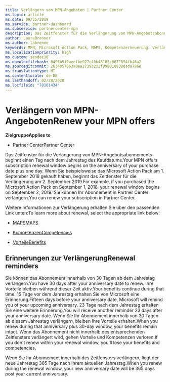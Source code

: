 ```yaml
---
title: Verlängern von MPN-Angeboten | Partner Center
ms.topic: article
ms.date: 09/25/2019
ms.service: partner-dashboard
ms.subservice: partnercenter-mpn
description: Das Zeitfenster für die Verlängerung von MPN-Angebotsabonnements beginnt einen Tag nach dem Jahrestag des Kaufdatums.
author: LauraBrenner
ms.author: labrenne
keywords: MPN, Microsoft Action Pack, MAPS, Kompetenzerneuerung, Verlängerungsdatum
ms.localizationpriority: high
ms.custom: seodec18
ms.openlocfilehash: 0495b519aeefbe927c43b48105c6672894fb46a2
ms.sourcegitcommit: 2634057663a0ea27393212f898018538dada796e
ms.translationtype: HT
ms.contentlocale: de-DE
ms.lasthandoff: 02/28/2020
ms.locfileid: "78161434"
---
```

# <a name="renew-your-mpn-offers"></a><span data-ttu-id="d83e9-104">Verlängern von MPN-Angeboten</span><span class="sxs-lookup"><span data-stu-id="d83e9-104">Renew your MPN offers</span></span>

<span data-ttu-id="d83e9-105">**Zielgruppe**</span><span class="sxs-lookup"><span data-stu-id="d83e9-105">**Applies to**</span></span>

- <span data-ttu-id="d83e9-106">Partner Center</span><span class="sxs-lookup"><span data-stu-id="d83e9-106">Partner Center</span></span>

<span data-ttu-id="d83e9-107">Das Zeitfenster für die Verlängerung von MPN-Angebotsabonnements beginnt einen Tag nach dem Jahrestag des Kaufdatums.</span><span class="sxs-lookup"><span data-stu-id="d83e9-107">Your MPN offers subscription renewal window begins on the anniversary of your purchase date plus one day.</span></span> <span data-ttu-id="d83e9-108">Wenn Sie beispielsweise das Microsoft Action Pack am 1. September 2018 gekauft haben, beginnt das Zeitfenster für die Verlängerung am 2. September 2019.</span><span class="sxs-lookup"><span data-stu-id="d83e9-108">For example, if you purchased the Microsoft Action Pack on September 1, 2018, your renewal window begins on September 2, 2019.</span></span> <span data-ttu-id="d83e9-109">Sie können Ihr Abonnement in Partner Center verlängern.</span><span class="sxs-lookup"><span data-stu-id="d83e9-109">You can renew your subscription in Partner Center.</span></span>

<span data-ttu-id="d83e9-110">Weitere Informationen zur Verlängerung erhalten Sie über den passenden Link unten:</span><span class="sxs-lookup"><span data-stu-id="d83e9-110">To learn more about renewal, select the appropriate link below:</span></span>

- [<span data-ttu-id="d83e9-111">MAPS</span><span class="sxs-lookup"><span data-stu-id="d83e9-111">MAPS</span></span>](mpn-get-action-pack.md)

- [<span data-ttu-id="d83e9-112">Kompetenzen</span><span class="sxs-lookup"><span data-stu-id="d83e9-112">Competencies</span></span>](learn-about-competencies.md)

- [<span data-ttu-id="d83e9-113">Vorteile</span><span class="sxs-lookup"><span data-stu-id="d83e9-113">Benefits</span></span>](manage-your-partner-network-benefits.md)

## <a name="renewal-reminders"></a><span data-ttu-id="d83e9-114">Erinnerungen zur Verlängerung</span><span class="sxs-lookup"><span data-stu-id="d83e9-114">Renewal reminders</span></span>

<span data-ttu-id="d83e9-115">Sie können das Abonnement innerhalb von 30 Tagen ab dem Jahrestag verlängern.</span><span class="sxs-lookup"><span data-stu-id="d83e9-115">You have 30 days after your anniversary date to renew.</span></span> <span data-ttu-id="d83e9-116">Ihre Vorteile bleiben während dieser Zeit aktiv.</span><span class="sxs-lookup"><span data-stu-id="d83e9-116">Your benefits continue during that time.</span></span> <span data-ttu-id="d83e9-117">15 Tage vor dem Jahrestag erhalten Sie von Microsoft eine Erinnerung.</span><span class="sxs-lookup"><span data-stu-id="d83e9-117">Fifteen days before your anniversary date, Microsoft will remind you of your upcoming anniversary.</span></span> <span data-ttu-id="d83e9-118">23 Tage nach dem Jahrestag erhalten Sie eine weitere Erinnerung.</span><span class="sxs-lookup"><span data-stu-id="d83e9-118">You will receive another reminder 23 days after your anniversary date.</span></span> <span data-ttu-id="d83e9-119">Wenn Sie Ihr Abonnement innerhalb von 30 Tagen ab diesem Jahrestag verlängern, bleiben Ihre Vorteile erhalten.</span><span class="sxs-lookup"><span data-stu-id="d83e9-119">When you renew during that anniversary plus 30-day window, your benefits remain intact.</span></span> <span data-ttu-id="d83e9-120">Wenn das Abonnement nicht innerhalb des entsprechenden Zeitfensters verlängert wird, gehen Vorteile und Kompetenzen verloren.</span><span class="sxs-lookup"><span data-stu-id="d83e9-120">If you don't renew within your renewal window, you'll lose your benefits and competencies.</span></span>

<span data-ttu-id="d83e9-121">Wenn Sie Ihr Abonnement innerhalb des Zeitfensters verlängern, liegt der neue Jahrestag 365 Tage nach Ihrem aktuellen Jahrestag.</span><span class="sxs-lookup"><span data-stu-id="d83e9-121">When you renew during the renewal window, your new anniversary date will be 365 days post your current anniversary.</span></span>


